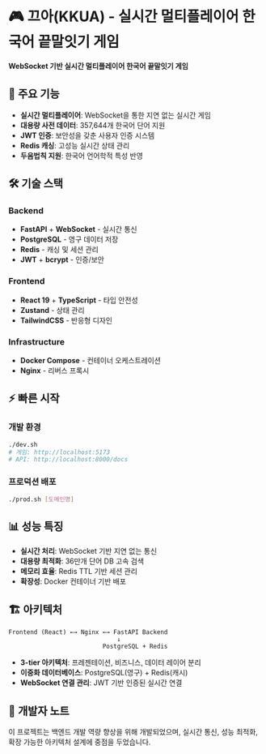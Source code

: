 # 🎮 끄아(KKUA) - 실시간 멀티플레이어 한국어 끝말잇기 게임

**WebSocket 기반 실시간 멀티플레이어 한국어 끝말잇기 게임**

## 🚀 주요 기능

- **실시간 멀티플레이어**: WebSocket을 통한 지연 없는 실시간 게임
- **대용량 사전 데이터**: 357,644개 한국어 단어 지원
- **JWT 인증**: 보안성을 갖춘 사용자 인증 시스템
- **Redis 캐싱**: 고성능 실시간 상태 관리
- **두음법칙 지원**: 한국어 언어학적 특성 반영

## 🛠 기술 스택

### Backend
- **FastAPI** + **WebSocket** - 실시간 통신
- **PostgreSQL** - 영구 데이터 저장
- **Redis** - 캐싱 및 세션 관리
- **JWT** + **bcrypt** - 인증/보안

### Frontend
- **React 19** + **TypeScript** - 타입 안전성
- **Zustand** - 상태 관리
- **TailwindCSS** - 반응형 디자인

### Infrastructure
- **Docker Compose** - 컨테이너 오케스트레이션
- **Nginx** - 리버스 프록시

## ⚡ 빠른 시작

### 개발 환경
```bash
./dev.sh
# 게임: http://localhost:5173
# API: http://localhost:8000/docs
```

### 프로덕션 배포
```bash
./prod.sh [도메인명]
```

## 📊 성능 특징

- **실시간 처리**: WebSocket 기반 지연 없는 통신
- **대용량 최적화**: 36만개 단어 DB 고속 검색
- **메모리 효율**: Redis TTL 기반 세션 관리
- **확장성**: Docker 컨테이너 기반 배포

## 🏗 아키텍처

```
Frontend (React) ←→ Nginx ←→ FastAPI Backend
                              ↓
                          PostgreSQL + Redis
```

- **3-tier 아키텍처**: 프레젠테이션, 비즈니스, 데이터 레이어 분리
- **이중화 데이터베이스**: PostgreSQL(영구) + Redis(캐시)
- **WebSocket 연결 관리**: JWT 기반 인증된 실시간 연결

## 📝 개발자 노트

이 프로젝트는 백엔드 개발 역량 향상을 위해 개발되었으며, 실시간 통신, 성능 최적화, 확장 가능한 아키텍처 설계에 중점을 두었습니다.